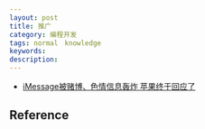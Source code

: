 ```yaml
---
layout: post
title: 推广
category: 编程开发
tags: normal　knowledge
keywords: 
description: 
---
```


* [iMessage被赌博、色情信息轰炸 苹果终于回应了](http://www.xinhuanet.com/legal/2018-08/02/c_1123214839.htm)

## Reference